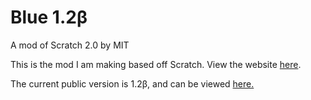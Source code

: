 Blue 1.2β
====

A mod of Scratch 2.0 by MIT

This is the mod I am making based off Scratch. View the website <a href="http://blue.gwiddle.co.uk">here</a>.

The current public version is 1.2β, and can be viewed <a href="http://blue.gwiddle.co.uk/beta/">here.</a>
